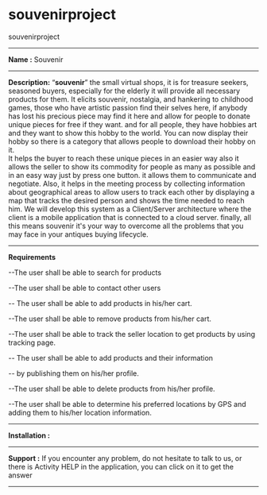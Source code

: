 # souvenirproject
souvenirproject

**********************************
**Name :**
Souvenir

*********************************
**Description:**
“**souvenir**” the small virtual shops, it is for treasure seekers,  seasoned buyers, especially for the elderly it will provide all necessary products for them. It elicits souvenir, nostalgia, and hankering to childhood games, those who have artistic passion find their selves here, if anybody has lost his precious piece may find it here and allow for people to donate unique pieces for free if they want. and for all people, they have hobbies art and they want to show this hobby to the world. You can now display their hobby so there is a category that allows people to download their hobby on it.  
It helps the buyer to reach these unique pieces in an easier way also it allows the seller to show its commodity for people as many as possible and in an easy way just by press one button. it allows them to communicate and negotiate. Also, it helps in the meeting process by collecting information about geographical areas to allow users to track each other by displaying a map that tracks the desired person and shows the time needed to reach him. We will develop this system as a Client/Server architecture where the client is a mobile application that is connected to a cloud server. finally, all this means souvenir it's your way to overcome all the problems that you may face in your antiques buying lifecycle.
*******************************
**Requirements**

--The user shall be able to search for products

--The user shall be able to contact other users 

-- The user shall be able to add products in his/her cart.

--The user shall be able to remove products from his/her cart.

--The user shall be able to track the seller location to get products by using tracking page.

-- The user shall be able to add products and their information 

-- by publishing them on his/her profile.

--The user shall be able to delete products from his/her profile.

--The user shall be able to determine his preferred locations by GPS and adding them to his/her location information.


********************************
**Installation :**




*****************************
**Support :**
If you encounter any problem, do not hesitate to talk to us, or there is Activity  HELP in the application, you can click on it to get the answer


****************************


